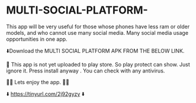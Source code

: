# MULTI-SOCIAL-PLATFORM-

This app will be very useful for those whose phones have less ram or older models, and who cannot use many social media.
 Many social media usage opportunities in one app.



⬇️Download the MULTI SOCIAL PLATFORM APK FROM THE BELOW LINK.



🚫 This app is not yet uploaded to play store. 
So play protect can show. Just ignore it.  Press install anyway . You can check with any antivirus. 

🥳🥳  Lets enjoy the app.  🥳🥳





⬇️  https://tinyurl.com/2j92gyzy ⬇️
